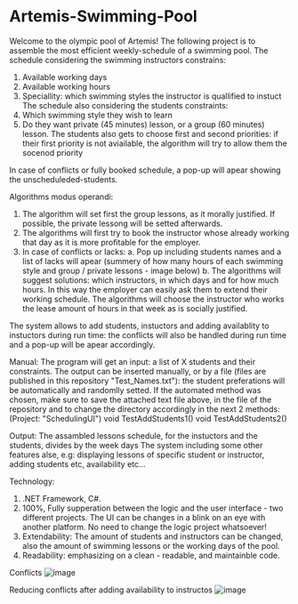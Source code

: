 # Artemis-Swimming-Pool
Welcome to the olympic pool of Artemis!
The following project is to assemble the most efficient weekly-schedule of a swimming pool.
The schedule considering the swimming instructors constrains:
1. Available working days
2. Available working hours
3. Speciallity: which swimming styles the instructor is quallified to instuct
The schedule also considering the students constraints:
1. Which swimming style they wish to learn
2. Do they want private (45 minutes) lesson, or a group (60 minutes) lesson. The students also gets to choose first and second priorities:
if their first priority is not aviailable, the algorithm will try to allow them the socenod priority

In case of conflicts or fully booked schedule, a pop-up will apear showing the unscheduleded-students.

Algorithms modus operandi:
1. The algorithm will set first the group lessons, as it morally justified.
If possible, the private lessong will be setted afterwards.
2. The algorithms will first try to book the instructor whose already working that day as it is more profitable for the employer.
3. In case of conflicts or lacks:
  a. Pop up including students names and a list of lacks will apear (summery of how many hours of each swimming style and group / private lessons - image below)
  b. The algorithms will suggest solutions: which instructors, in which days and for how much hours. In this way the employer can easily ask them to extend
  their working schedule. The algorithms will choose the instructor who works the lease amount of hours in that week as is socially justified.
  
  
The system allows to add students, instuctors and adding availablity to instuctors during run time: the conflicts will also be handled during run time
and a pop-up will be apear accordingly.


Manual:
The program will get an input: a list of X students and their constraints.
The output can be inserted manually, or by a file (files are published in this repository "Test_Names.txt"): the student preferations will be
automatically and randomlly setted.
If the automated method was chosen, make sure to save the attached text file above, in the file of the repository and to change the directory accordingly
in the next 2 methods:(Project: "SchedulingUI")
void TestAddStudents1()
void TestAddStudents2()

Output:
The assambled lessons schedule, for the instuctors and the students, divides by the week days
The system including some other features alse, e.g: displaying lessons of specific student or instructor, adding students etc, availability etc...

Technology:
1. .NET Framework, C#.
1. 100%, Fully supperation between the logic and the user interface - two different projects. The UI can be changes in a blink on an eye with another platform. No need to change
the logic project whatsoever!
2. Extendability: The amount of students and instructors can be changed, also the amount of swimming lessons or the working days of the pool.
3. Readability: emphasizing on a clean - readable, and maintainble code.


Conflicts
![image](https://user-images.githubusercontent.com/75504717/205933838-52804f0f-fb1c-4626-b29b-a37223056404.png)



Reducing conflicts after adding availability to instructos
![image](https://user-images.githubusercontent.com/75504717/205935024-88694de6-cb0c-47cd-b6c5-43a7bb0e46a2.png)


